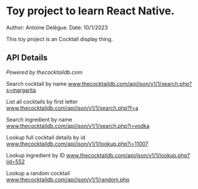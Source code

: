 # Toy project to learn React Native.

Author: Antoine Delègue.
Date: 10/1/2023

This toy project is an Cocktail display thing.

## API Details

_Powered by thecocktaildb.com_

Search cocktail by name
www.thecocktaildb.com/api/json/v1/1/search.php?s=margarita

List all cocktails by first letter
www.thecocktaildb.com/api/json/v1/1/search.php?f=a

Search ingredient by name
www.thecocktaildb.com/api/json/v1/1/search.php?i=vodka

Lookup full cocktail details by id
www.thecocktaildb.com/api/json/v1/1/lookup.php?i=11007

Lookup ingredient by ID
www.thecocktaildb.com/api/json/v1/1/lookup.php?iid=552

Lookup a random cocktail
www.thecocktaildb.com/api/json/v1/1/random.php
